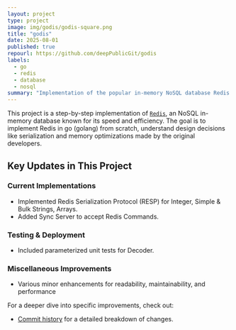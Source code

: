 ```yaml
---
layout: project
type: project
image: img/godis/godis-square.png
title: "godis"
date: 2025-08-01
published: true
repourl: https://github.com/deepPublicGit/godis
labels:
  - go
  - redis
  - database
  - nosql
summary: "Implementation of the popular in-memory NoSQL database Redis in Golang."
---
```


This project is a step-by-step implementation of [`Redis`](https://redis.io/docs/latest/), an NoSQL in-memory database known for its speed and efficiency. The goal is to implement Redis in go (golang) from scratch, understand design decisions like serialization and memory optimizations made by the original developers.

## Key Updates in This Project

### Current Implementations
- Implemented Redis Serialization Protocol (RESP) for Integer, Simple & Bulk Strings, Arrays.
- Added Sync Server to accept Redis Commands.

### Testing & Deployment
- Included parameterized unit tests for Decoder.

### Miscellaneous Improvements
- Various minor enhancements for readability, maintainability, and performance

For a deeper dive into specific improvements, check out:
- [Commit history](https://github.com/deepPublicGit/godis/commits/master/) for a detailed breakdown of changes.
